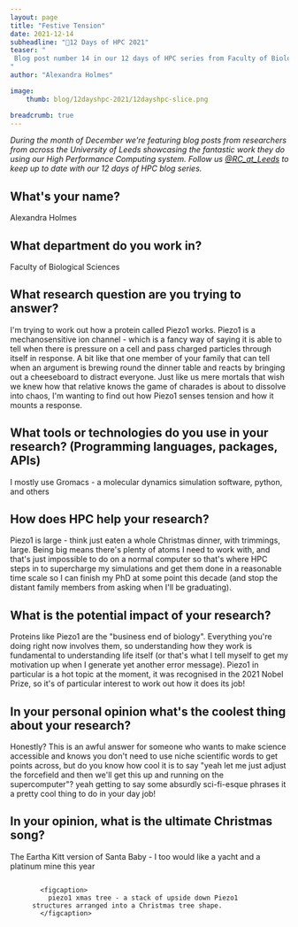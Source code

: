 ```yaml
---
layout: page
title: "Festive Tension"
date: 2021-12-14
subheadline: "🎄12 Days of HPC 2021"
teaser: "
 Blog post number 14 in our 12 days of HPC series from Faculty of Biological Sciences!
"
author: "Alexandra Holmes"

image:
    thumb: blog/12dayshpc-2021/12dayshpc-slice.png

breadcrumb: true
---
```


_During the month of December we're featuring blog posts from researchers from across the University of Leeds showcasing the fantastic work they do using our High Performance Computing system. Follow us [@RC_at_Leeds](https://twitter.com/RC_at_leeds) to keep up to date with our 12 days of HPC blog series._

## What's your name?

Alexandra Holmes

## What department do you work in?

Faculty of Biological Sciences

## What research question are you trying to answer?

I'm trying to work out how a protein called Piezo1 works. Piezo1 is a mechanosensitive ion channel - which is a fancy way of saying it is able to tell when there is pressure on a cell and pass charged particles through itself in response. A bit like that one member of your family that can tell when an argument is brewing round the dinner table and reacts by bringing out a cheeseboard to distract everyone. 
Just like us mere mortals that wish we knew how that relative knows the game of charades is about to dissolve into chaos, I'm wanting to find out how Piezo1 senses tension and how it mounts a response.

## What tools or technologies do you use in your research? (Programming languages, packages, APIs)

I mostly use Gromacs - a molecular dynamics simulation software, python, and others 

## How does HPC help your research?

Piezo1 is large - think just eaten a whole Christmas dinner, with trimmings, large. Being big means there's plenty of atoms I need to work with, and that's just impossible to do on a normal computer so that's where HPC steps in to supercharge my simulations and get them done in a reasonable time scale so I can finish my PhD at some point this decade (and stop the distant family members from asking when I'll be graduating). 

## What is the potential impact of your research?

Proteins like Piezo1 are the "business end of biology". Everything you're doing right now involves them, so understanding how they work is fundamental to understanding life itself (or that's what I tell myself to get my motivation up when I generate yet another error message). Piezo1 in particular is a hot topic at the moment, it was recognised in the 2021 Nobel Prize, so it's of particular interest to work out how it does its job!

## In your personal opinion what's the coolest thing about your research?

Honestly? This is an awful answer for someone who wants to make science accessible and knows you don't need to use niche scientific words to get points across, but do you know how cool it is to say "yeah let me just adjust the forcefield and then we'll get this up and running on the supercomputer"? yeah getting to say some absurdly sci-fi-esque phrases it a pretty cool thing to do in your day job!



## In your opinion, what is the ultimate Christmas song?

The Eartha Kitt version of Santa Baby - I too would like a yacht and a platinum mine this year




  


<figure>
<div class='column' style='display:flex;'>


  <div class='row'>
    <img src="/images/blog/12dayshpc-2021/piezo1xmastree_Alexandra_Holmes.png"
    alt="" />
    
      
      <figcaption>
        piezo1 xmas tree - a stack of upside down Piezo1 structures arranged into a Christmas tree shape.
      </figcaption>    
    
  </div>

</div>

</figure>
